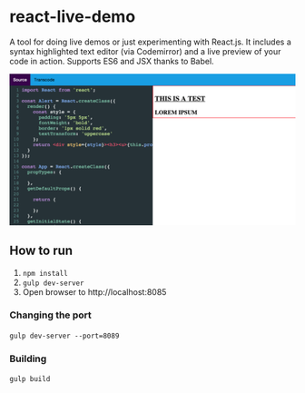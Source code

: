 # react-live-demo
A tool for doing live demos or just experimenting with React.js. It includes a syntax highlighted text editor (via Codemirror) and a live preview of your code in action. Supports ES6 and JSX thanks to Babel.

![Screenshot](/screenshot.png "Screenshot")

## How to run

1. `npm install`
2. `gulp dev-server`
3. Open browser to http://localhost:8085

### Changing the port

`gulp dev-server --port=8089`

### Building

`gulp build`
